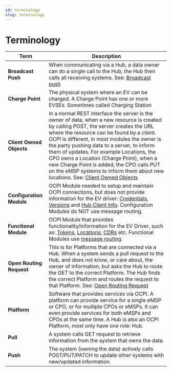 ```yaml
---
id: terminology
slug: terminology
---
```

# Terminology

| Term                     | Description                                                                                                                                                                                                                                                                                                                                                                                                                                                                                                                                                                                       |
|--------------------------|---------------------------------------------------------------------------------------------------------------------------------------------------------------------------------------------------------------------------------------------------------------------------------------------------------------------------------------------------------------------------------------------------------------------------------------------------------------------------------------------------------------------------------------------------------------------------------------------------|
| **Broadcast Push**       | When communicating via a Hub, a data owner can do a single call to the Hub, the Hub then calls all receiving systems. See: [Broadcast push](/04-transport-and-format/01-json-http-implementation-guide.md#broadcast-push)                                                                                                                                                                                                                                                                                                                                                                         |
| **Charge Point**         | The physical system where an EV can be charged. A Charge Point has one or more EVSEs. Sometimes called Charging Station                                                                                                                                                                                                                                                                                                                                                                                                                                                                           |
| **Client Owned Objects** | In a normal REST interface the server is the owner of data, when a new resource is created by calling POST, the server creates the URL where the resource can be found by a client. OCPI is different, in most modules the owner is the party pushing data to a server, to inform them of updates. For example Locations, the CPO owns a Location (Charge Point), when a new Charge Point is added, the CPO calls PUT on the eMSP systems to inform them about new locations. See: [Client Owned Objects](/04-transport-and-format/01-json-http-implementation-guide.md#client-owned-object-push) |
| **Configuration Module** | OCPI Module needed to setup and maintain OCPI connections, but does not provide information for the EV driver: [Credentials](/06-modules/02-credentials/01-intro.md), [Versions](/06-modules/01-versions/01-intro.md) and [Hub Client Info](https://ocpi.dev). Configuration Modules do NOT use message routing.                                                                                                                                                                                                                                                                                  |
| **Functional Module**    | OCPI Module that provides functionality/information for the EV Driver, such as: [Tokens](https://ocpi.dev), [Locations](https://ocpi.dev), [CDRs](https://ocpi.dev) etc. Functional Modules use [message routing](/04-transport-and-format/01-json-http-implementation-guide.md#message-routing).                                                                                                                                                                                                                                                                                                 |
| **Open Routing Request** | This is for Platforms that are connected via a Hub. When a system sends a pull request to the Hub, and does not know, or care about, the owner of information, but asks the Hub to route the GET to the correct Platform. The Hub finds the correct Platform and routes the request to that Platform. See: [Open Routing Request](/04-transport-and-format/01-json-http-implementation-guide.md#open-routing-request)                                                                                                                                                                             |
| **Platform**             | Software that provides services via OCPI. A platform can provide service for a single eMSP or CPO, or for multiple CPOs or eMSPs. It can even provide services for both eMSPs and CPOs at the same time. A Hub is also an OCPI Platform, most only have one role: Hub.                                                                                                                                                                                                                                                                                                                            |
| **Pull**                 | A system calls GET request to retrieve information from the system that owns the data.                                                                                                                                                                                                                                                                                                                                                                                                                                                                                                            |
| **Push**                 | The system (owning the data) actively calls POST/PUT/PATCH to update other systems with new/updated information.                                                                                                                                                                                                                                                                                                                                                                                                                                                                                  |
